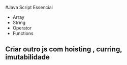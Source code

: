 
#Java Script Essencial


- Array
- String
- Operator
- Functions



## Criar outro js com hoisting , curring, imutabilidade
